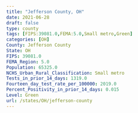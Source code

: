 ```yaml
---
title: "Jefferson County, OH"
date: 2021-06-28
draft: false
type: county
tags: [FIPS:39081.0,FEMA:5.0,Small metro,Green]
categories: [OH]
County: Jefferson County
State: OH
FIPS: 39081.0
FEMA_Region: 5.0
Population: 65325.0
NCHS_Urban_Rural_Classification: Small metro
Tests_in_prior_14_days: 1319.0
Fourteen_day_test_rate_per_100000: 2019.0
Percent_Positivity_in_prior_14_days: 0.015
Level: Green
url: /states/OH/jefferson-county
---
```



